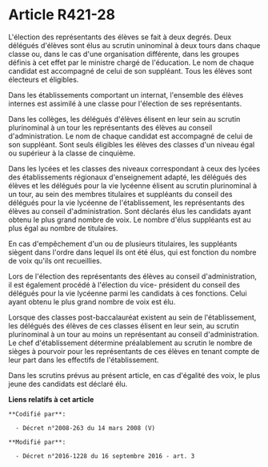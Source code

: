 # Article R421-28

L'élection des représentants des élèves se fait à deux degrés. Deux délégués d'élèves sont élus au scrutin uninominal à deux
tours dans chaque classe ou, dans le cas d'une organisation différente, dans les groupes définis à cet effet par le ministre
chargé de l'éducation. Le nom de chaque candidat est accompagné de celui de son suppléant. Tous les élèves sont électeurs et
éligibles.

Dans les établissements comportant un internat, l'ensemble des élèves internes est assimilé à une classe pour l'élection de
ses représentants.

Dans les collèges, les délégués d'élèves élisent en leur sein au scrutin plurinominal à un tour les représentants des élèves
au conseil d'administration. Le nom de chaque candidat est accompagné de celui de son suppléant. Sont seuls éligibles les
élèves des classes d'un niveau égal ou supérieur à la classe de cinquième.

Dans les lycées et les classes des niveaux correspondant à ceux des lycées des établissements régionaux d'enseignement
adapté, les délégués des élèves et les délégués pour la vie lycéenne élisent au scrutin plurinominal à un tour, au sein des
membres titulaires et suppléants du conseil des délégués pour la vie lycéenne de l'établissement, les représentants des
élèves au conseil d'administration. Sont déclarés élus les candidats ayant obtenu le plus grand nombre de voix. Le nombre
d'élus suppléants est au plus égal au nombre de titulaires. 

En cas d'empêchement d'un ou de plusieurs titulaires, les suppléants siègent dans l'ordre dans lequel ils ont été élus, qui
est fonction du nombre de voix qu'ils ont recueillies. 

Lors de l'élection des représentants des élèves au conseil d'administration, il est également procédé à l'élection du vice-
président du conseil des délégués pour la vie lycéenne parmi les candidats à ces fonctions. Celui ayant obtenu le plus grand
nombre de voix est élu. 

Lorsque des classes post-baccalauréat existent au sein de l'établissement, les délégués des élèves de ces classes élisent en
leur sein, au scrutin plurinominal à un tour au moins un représentant au conseil d'administration. Le chef d'établissement
détermine préalablement au scrutin le nombre de sièges à pourvoir pour les représentants de ces élèves en tenant compte de
leur part dans les effectifs de l'établissement. 

Dans les scrutins prévus au présent article, en cas d'égalité des voix, le plus jeune des candidats est déclaré élu.

**Liens relatifs à cet article**

	**Codifié par**:

	  - Décret n°2008-263 du 14 mars 2008 (V)

	**Modifié par**:

	  - Décret n°2016-1228 du 16 septembre 2016 - art. 3
